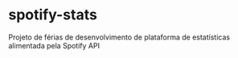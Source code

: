 # spotify-stats
Projeto de férias de desenvolvimento de plataforma de estatísticas alimentada pela Spotify API
